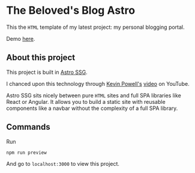 # The Beloved's Blog Astro

This the `HTML` template of my latest project: my personal blogging portal.

Demo [here](https://davinaleong.github.io/proj-beloved-blog-template/).

## About this project

This project is built in [Astro SSG](https://astro.build/).

I chanced upon this technology through [Kevin Powell's](https://www.youtube.com/channel/UCJZv4d5rbIKd4QHMPkcABCw) [video](https://www.youtube.com/watch?v=o7iQAF2EvUU&t=1193s) on YouTube.

Astro SSG sits nicely between pure `HTML` sites and full SPA libraries like React or Angular.
It allows you to build a static site with reusable components like a navbar without the complexity of a full SPA library.

## Commands

Run

```
npm run preview
```

And go to `localhost:3000` to view this project.
